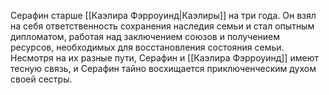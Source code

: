 
Серафин старше [[Каэлира Фэрроуинд|Каэлиры]] на три года. Он взял на себя ответственность сохранения наследия семьи и стал опытным дипломатом, работая над заключением союзов и получением ресурсов, необходимых для восстановления состояния семьи. Несмотря на их разные пути, Серафин и [[Каэлира Фэрроуинд]] имеют тесную связь, и Серафин тайно восхищается приключенческим духом своей сестры.